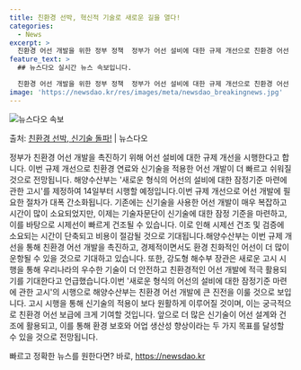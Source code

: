 ```yaml
---
title: 친환경 선박, 혁신적 기술로 새로운 길을 열다!
categories:
  - News
excerpt: >
  친환경 어선 개발을 위한 정부 정책  정부가 어선 설비에 대한 규제 개선으로 친환경 어선 개발에 속도를 낸다…
feature_text: >
  ## 뉴스다오 실시간 뉴스 속보입니다.

  친환경 어선 개발을 위한 정부 정책  정부가 어선 설비에 대한 규제 개선으로 친환경 어선 개발에 속도를 낸다…
image: 'https://newsdao.kr/res/images/meta/newsdao_breakingnews.jpg'
---
```


![뉴스다오 속보](https://newsdao.kr/res/images/meta/newsdao_breakingnews.jpg)

<p>출처: <a href="https://newsdao.kr/4248" rel="dofollow">친환경 선박, 신기술 돌파!</a> | 뉴스다오</p>

정부가 친환경 어선 개발을 촉진하기 위해 어선 설비에 대한 규제 개선을 시행한다고 합니다. 이번 규제 개선으로 친환경 연료와 신기술을 적용한 어선 개발이 더 빠르고 쉬워질 것으로 전망됩니다. 해양수산부는 '새로운 형식의 어선의 설비에 대한 잠정기준 마련에 관한 고시'를 제정하여 14일부터 시행할 예정입니다.이번 규제 개선으로 어선 개발에 필요한 절차가 대폭 간소화됩니다. 기존에는 신기술을 사용한 어선 개발이 매우 복잡하고 시간이 많이 소요되었지만, 이제는 기술자문단이 신기술에 대한 잠정 기준을 마련하고, 이를 바탕으로 시제선이 빠르게 건조될 수 있습니다. 이로 인해 시제선 건조 및 검증에 소요되는 시간이 단축되고 비용이 절감될 것으로 기대됩니다.해양수산부는 이번 규제 개선을 통해 친환경 어선 개발을 촉진하고, 경제적이면서도 환경 친화적인 어선이 더 많이 운항될 수 있을 것으로 기대하고 있습니다. 또한, 강도형 해수부 장관은 새로운 고시 시행을 통해 우리나라의 우수한 기술이 더 안전하고 친환경적인 어선 개발에 적극 활용되기를 기대한다고 언급했습니다.이번 '새로운 형식의 어선의 설비에 대한 잠정기준 마련에 관한 고시'의 시행으로 해양수산부는 친환경 어선 개발에 큰 진전을 이룰 것으로 보입니다. 고시 시행을 통해 신기술의 적용이 보다 원활하게 이루어질 것이며, 이는 궁극적으로 친환경 어선 보급에 크게 기여할 것입니다. 앞으로 더 많은 신기술이 어선 설계와 건조에 활용되고, 이를 통해 환경 보호와 어업 생산성 향상이라는 두 가지 목표를 달성할 수 있을 것으로 전망됩니다. 

빠르고 정확한 뉴스를 원한다면? 바로, <a href="https://newsdao.kr" rel="dofollow">https://newsdao.kr</a>


